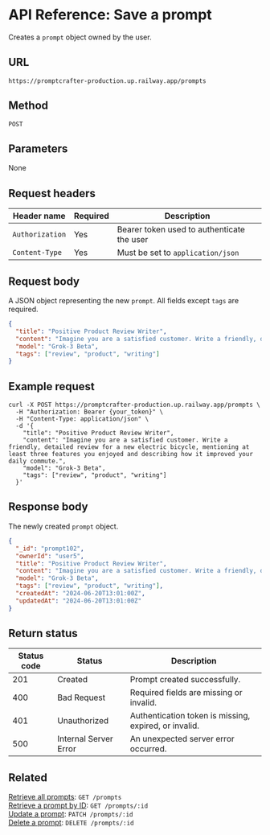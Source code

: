 # API Reference: Save a prompt

Creates a `prompt` object owned by the user.

## URL

```text
https://promptcrafter-production.up.railway.app/prompts
```

## Method

`POST`

## Parameters

None

## Request headers

| Header name     | Required | Description                                |
|-----------------|----------|--------------------------------------------|
| `Authorization` | Yes      | Bearer token used to authenticate the user |
| `Content-Type`  | Yes      | Must be set to `application/json`          |

## Request body

A JSON object representing the new `prompt`. All fields except `tags` are required.

```json
{
  "title": "Positive Product Review Writer",
  "content": "Imagine you are a satisfied customer. Write a friendly, detailed review for a new electric bicycle, mentioning at least three features you enjoyed and describing how it improved your daily commute.",
  "model": "Grok-3 Beta",
  "tags": ["review", "product", "writing"]
}
```

## Example request

```shell
curl -X POST https://promptcrafter-production.up.railway.app/prompts \
  -H "Authorization: Bearer {your_token}" \
  -H "Content-Type: application/json" \
  -d '{
    "title": "Positive Product Review Writer",
    "content": "Imagine you are a satisfied customer. Write a friendly, detailed review for a new electric bicycle, mentioning at least three features you enjoyed and describing how it improved your daily commute.",
    "model": "Grok-3 Beta",
    "tags": ["review", "product", "writing"]
  }'
```

## Response body

The newly created `prompt` object.

```json
{
  "_id": "prompt102",
  "ownerId": "user5",
  "title": "Positive Product Review Writer",
  "content": "Imagine you are a satisfied customer. Write a friendly, detailed review for a new electric bicycle, mentioning at least three features you enjoyed and describing how it improved your daily commute.",
  "model": "Grok-3 Beta",
  "tags": ["review", "product", "writing"],
  "createdAt": "2024-06-20T13:01:00Z",
  "updatedAt": "2024-06-20T13:01:00Z"
}
```

## Return status

| Status code | Status                 | Description                                           |
|-------------|------------------------|-------------------------------------------------------|
| 201         | Created                | Prompt created successfully.                          |
| 400         | Bad Request            | Required fields are missing or invalid.               |
| 401         | Unauthorized           | Authentication token is missing, expired, or invalid. |
| 500         | Internal Server Error  | An unexpected server error occurred.                  |

## Related

[Retrieve all prompts](reference/endpoints/get-prompts.md): `GET /prompts`  
[Retrieve a prompt by ID](reference/endpoints/get-prompts-id.md): `GET /prompts/:id`  
[Update a prompt](reference/endpoints/patch-prompts-id.md): `PATCH /prompts/:id`  
[Delete a prompt](reference/endpoints/delete-prompts-id.md): `DELETE /prompts/:id`
